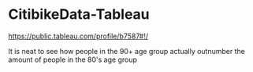 # CitibikeData-Tableau
https://public.tableau.com/profile/b7587#!/

It is neat to see how people in the 90+ age group actually outnumber the amount of people in the 80's age group
